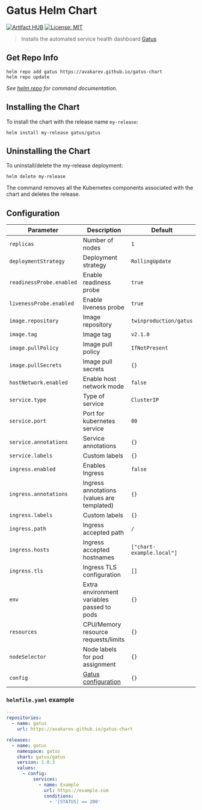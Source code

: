 # Gatus Helm Chart

[![Artifact HUB](https://img.shields.io/endpoint?url=https://artifacthub.io/badge/repository/gatus)](https://artifacthub.io/packages/helm/gatus/gatus)
[![License: MIT](https://img.shields.io/github/license/avakarev/gatus-chart)](https://github.com/avakarev/gatus-chart/blob/master/LICENSE)

> Installs the automated service health dashboard [Gatus](https://github.com/TwinProduction/gatus)

## Get Repo Info

```console
helm repo add gatus https://avakarev.github.io/gatus-chart
helm repo update
```

_See [helm repo](https://helm.sh/docs/helm/helm_repo/) for command documentation._

## Installing the Chart

To install the chart with the release name `my-release`:

```console
helm install my-release gatus/gatus
```

## Uninstalling the Chart

To uninstall/delete the my-release deployment:

```console
helm delete my-release
```

The command removes all the Kubernetes components associated with the chart and deletes the release.

## Configuration

| Parameter                                 | Description                                   | Default                        |
|-------------------------------------------|-----------------------------------------------|--------------------------------|
| `replicas`                                | Number of nodes                               | `1`                            |
| `deploymentStrategy`                      | Deployment strategy                           | `RollingUpdate`                |
| `readinessProbe.enabled`                  | Enable readiness probe                        | `true`                         |
| `livenessProbe.enabled`                   | Enable liveness probe                         | `true`                         |
| `image.repository`                        | Image repository                              | `twinproduction/gatus`         |
| `image.tag`                               | Image tag                                     | `v2.1.0`                       |
| `image.pullPolicy`                        | Image pull policy                             | `IfNotPresent`                 |
| `image.pullSecrets`                       | Image pull secrets                            | `{}`                           |
| `hostNetwork.enabled`                     | Enable host network mode                      | `false`                        |
| `service.type`                            | Type of service                               | `ClusterIP`                    |
| `service.port`                            | Port for kubernetes service                   | `80`                           |
| `service.annotations`                     | Service annotations                           | `{}`                           |
| `service.labels`                          | Custom labels                                 | `{}`                           |
| `ingress.enabled`                         | Enables Ingress                               | `false`                        |
| `ingress.annotations`                     | Ingress annotations (values are templated)    | `{}`                           |
| `ingress.labels`                          | Custom labels                                 | `{}`                           |
| `ingress.path`                            | Ingress accepted path                         | `/`                            |
| `ingress.hosts`                           | Ingress accepted hostnames                    | `["chart-example.local"]`      |
| `ingress.tls`                             | Ingress TLS configuration                     | `[]`                           |
| `env`                                     | Extra environment variables passed to pods    | `{}`                           |
| `resources`                               | CPU/Memory resource requests/limits           | `{}`                           |
| `nodeSelector`                            | Node labels for pod assignment                | `{}`                           |
| `config`                                  | [Gatus configuration][gatus-config]           | `{}`                           |

### `helmfile.yaml` example

```yaml
---
repositories:
  - name: gatus
    url: https://avakarev.github.io/gatus-chart

releases:
  - name: gatus
    namespace: gatus
    chart: gatus/gatus
    version: 1.0.3
    values:
      - config:
          services:
            - name: Example
              url: https://example.com
              conditions:
                - '[STATUS] == 200'
```


[gatus-config]: https://github.com/TwinProduction/gatus#configuration
